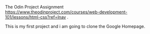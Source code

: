 The Odin Project Assignment https://www.theodinproject.com/courses/web-development-101/lessons/html-css?ref=lnav .

This is my first project and i am going to clone the Google Homepage. 